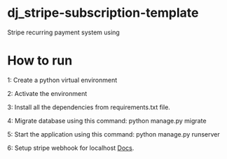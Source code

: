 # dj_stripe-subscription-template
Stripe recurring payment system using 

# How to run

1: Create a python virtual environment

2: Activate the environment

3: Install all the dependencies from requirements.txt file.

4: Migrate database using this command: python manage.py migrate

5: Start the application using this command: python manage.py runserver

6: Setup stripe webhook for localhost [Docs](https://stripe.com/docs/webhooks/test).
